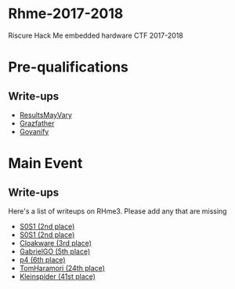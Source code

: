 # Rhme-2017-2018
Riscure Hack Me embedded hardware CTF 2017-2018

# Pre-qualifications

## Write-ups

* [ResultsMayVary](https://github.com/ResultsMayVary/ctf/tree/master/RHME3)
* [Grazfather](https://grazfather.github.io/ctf/re/crypto/2017/09/03/RHME3-Quals-Whitebox.html)
* [Govanify](https://govanify.com/post/rhme3-quals-ctf/)


# Main Event

## Write-ups
Here's a list of writeups on RHme3. Please add any that are missing

* [S0S1 (2nd place)](https://s0s1-team.github.io/ctf)
* [S0S1 (2nd place)](https://github.com/s0s1-team/ctf/tree/master/rhme3)
* [Cloakware (3rd place)](https://github.com/cloakware-ctf/rhme3-writeups)
* [GabrielGO (5th place)](https://github.com/gabrielgo-ctf/write-ups/tree/master/RHme3)
* [p4 (6th place)](https://github.com/p4-team/ctf/tree/master/2018-04-30-rhme3)
* [TomHaramori (24th place)](https://github.com/haramori/rhme3)
* [Kleinspider (41st place)](https://kleinspider.github.io/writeups/rhme3/overview)

